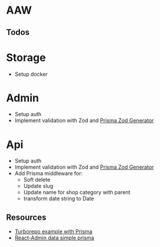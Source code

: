 # AAW

## Todos

# Storage

- Setup docker

# Admin

- Setup auth
- Implement validation with Zod and [Prisma Zod Generator](https://github.com/omar-dulaimi/prisma-zod-generator)

# Api

- Setup auth
- Implement validation with Zod and [Prisma Zod Generator](https://github.com/omar-dulaimi/prisma-zod-generator)
- Add Prisma middleware for:
  - Soft delete
  - Update slug
  - Update name for shop category with parent
  - transform date string to Date

## Resources

- [Turborepo example with Prisma](https://github.com/vercel/turbo/tree/main/examples/with-prisma)
- [React-Admin data simple prisma](https://github.com/codeledge/ra-data-simple-prisma/tree/main/packages/ra-data-simple-prisma)
